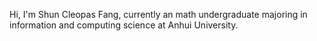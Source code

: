 Hi, I'm Shun Cleopas Fang, currently an math undergraduate majoring in information and computing science at Anhui University.
